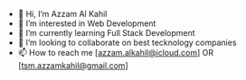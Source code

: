 - 👋 Hi, I’m Azzam Al Kahil
- 👀 I’m interested in Web Development
- 🌱 I’m currently learning Full Stack Development
- 💞️ I’m looking to collaborate on best tecknology companies
- 📫 How to reach me [azzam.alkahil@icloud.com] OR [tsm.azzamkahil@gmail.com]
